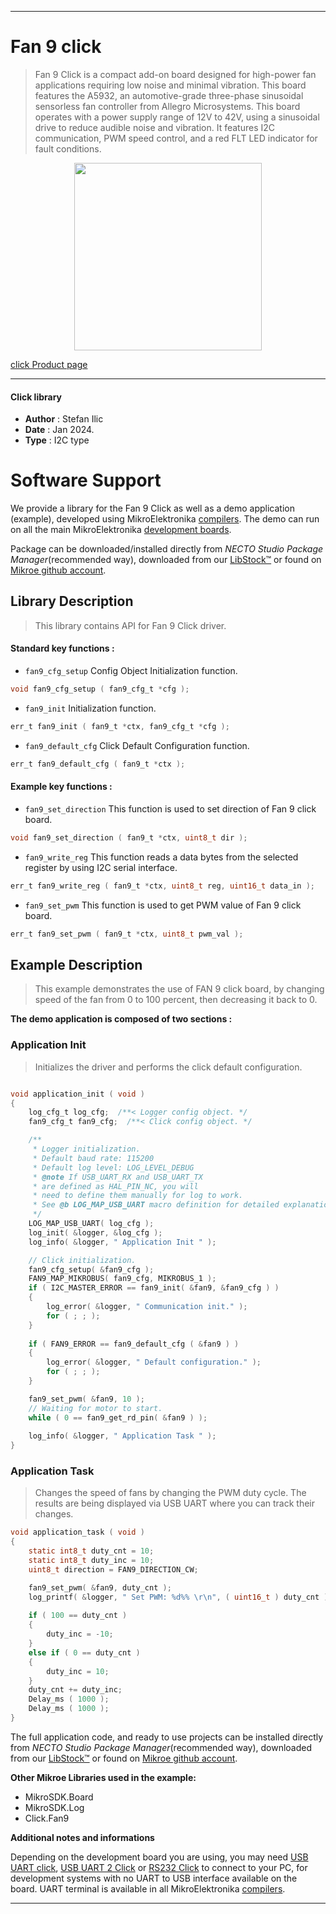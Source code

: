 
---
# Fan 9 click

> Fan 9 Click is a compact add-on board designed for high-power fan applications requiring low noise and minimal vibration. This board features the A5932, an automotive-grade three-phase sinusoidal sensorless fan controller from Allegro Microsystems. This board operates with a power supply range of 12V to 42V, using a sinusoidal drive to reduce audible noise and vibration. It features I2C communication, PWM speed control, and a red FLT LED indicator for fault conditions.

<p align="center">
  <img src="https://download.mikroe.com/images/click_for_ide/fan9_click.png" height=300px>
</p>

[click Product page](https://www.mikroe.com/fan-9-click)

---


#### Click library

- **Author**        : Stefan Ilic
- **Date**          : Jan 2024.
- **Type**          : I2C type


# Software Support

We provide a library for the Fan 9 Click
as well as a demo application (example), developed using MikroElektronika
[compilers](https://www.mikroe.com/necto-studio).
The demo can run on all the main MikroElektronika [development boards](https://www.mikroe.com/development-boards).

Package can be downloaded/installed directly from *NECTO Studio Package Manager*(recommended way), downloaded from our [LibStock&trade;](https://libstock.mikroe.com) or found on [Mikroe github account](https://github.com/MikroElektronika/mikrosdk_click_v2/tree/master/clicks).

## Library Description

> This library contains API for Fan 9 Click driver.

#### Standard key functions :

- `fan9_cfg_setup` Config Object Initialization function.
```c
void fan9_cfg_setup ( fan9_cfg_t *cfg );
```

- `fan9_init` Initialization function.
```c
err_t fan9_init ( fan9_t *ctx, fan9_cfg_t *cfg );
```

- `fan9_default_cfg` Click Default Configuration function.
```c
err_t fan9_default_cfg ( fan9_t *ctx );
```

#### Example key functions :

- `fan9_set_direction` This function is used to set direction of Fan 9 click board.
```c
void fan9_set_direction ( fan9_t *ctx, uint8_t dir );
```

- `fan9_write_reg` This function reads a data bytes from the selected register by using I2C serial interface.
```c
err_t fan9_write_reg ( fan9_t *ctx, uint8_t reg, uint16_t data_in );
```

- `fan9_set_pwm` This function is used to get PWM value of Fan 9 click board.
```c
err_t fan9_set_pwm ( fan9_t *ctx, uint8_t pwm_val );
```

## Example Description

> This example demonstrates the use of FAN 9 click board, by changing speed of the fan from 0 to 100 percent, then decreasing it back to 0.

**The demo application is composed of two sections :**

### Application Init

> Initializes the driver and performs the click default configuration.

```c

void application_init ( void ) 
{
    log_cfg_t log_cfg;  /**< Logger config object. */
    fan9_cfg_t fan9_cfg;  /**< Click config object. */

    /** 
     * Logger initialization.
     * Default baud rate: 115200
     * Default log level: LOG_LEVEL_DEBUG
     * @note If USB_UART_RX and USB_UART_TX 
     * are defined as HAL_PIN_NC, you will 
     * need to define them manually for log to work. 
     * See @b LOG_MAP_USB_UART macro definition for detailed explanation.
     */
    LOG_MAP_USB_UART( log_cfg );
    log_init( &logger, &log_cfg );
    log_info( &logger, " Application Init " );

    // Click initialization.
    fan9_cfg_setup( &fan9_cfg );
    FAN9_MAP_MIKROBUS( fan9_cfg, MIKROBUS_1 );
    if ( I2C_MASTER_ERROR == fan9_init( &fan9, &fan9_cfg ) ) 
    {
        log_error( &logger, " Communication init." );
        for ( ; ; );
    }
    
    if ( FAN9_ERROR == fan9_default_cfg ( &fan9 ) )
    {
        log_error( &logger, " Default configuration." );
        for ( ; ; );
    }

    fan9_set_pwm( &fan9, 10 );
    // Waiting for motor to start.
    while ( 0 == fan9_get_rd_pin( &fan9 ) );
    
    log_info( &logger, " Application Task " );
}

```

### Application Task

> Changes the speed of fans by changing the PWM duty cycle.
  The results are being displayed via USB UART where you can track their changes.

```c
void application_task ( void ) 
{
    static int8_t duty_cnt = 10;
    static int8_t duty_inc = 10;
    uint8_t direction = FAN9_DIRECTION_CW;

    fan9_set_pwm( &fan9, duty_cnt );
    log_printf( &logger, " Set PWM: %d%% \r\n", ( uint16_t ) duty_cnt );
    
    if ( 100 == duty_cnt ) 
    {
        duty_inc = -10;
    }
    else if ( 0 == duty_cnt ) 
    {
        duty_inc = 10;
    }
    duty_cnt += duty_inc;
    Delay_ms ( 1000 );
    Delay_ms ( 1000 );
}

```

The full application code, and ready to use projects can be installed directly from *NECTO Studio Package Manager*(recommended way), downloaded from our [LibStock&trade;](https://libstock.mikroe.com) or found on [Mikroe github account](https://github.com/MikroElektronika/mikrosdk_click_v2/tree/master/clicks).

**Other Mikroe Libraries used in the example:**

- MikroSDK.Board
- MikroSDK.Log
- Click.Fan9

**Additional notes and informations**

Depending on the development board you are using, you may need
[USB UART click](https://www.mikroe.com/usb-uart-click),
[USB UART 2 Click](https://www.mikroe.com/usb-uart-2-click) or
[RS232 Click](https://www.mikroe.com/rs232-click) to connect to your PC, for
development systems with no UART to USB interface available on the board. UART
terminal is available in all MikroElektronika
[compilers](https://shop.mikroe.com/compilers).

---
